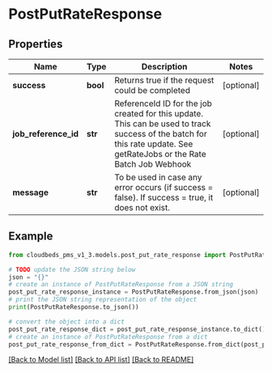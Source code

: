 # PostPutRateResponse


## Properties

Name | Type | Description | Notes
------------ | ------------- | ------------- | -------------
**success** | **bool** | Returns true if the request could be completed | [optional] 
**job_reference_id** | **str** | ReferenceId ID for the job created for this update.  This can be used to track success of the batch for this rate update. See getRateJobs or the Rate Batch Job Webhook | [optional] 
**message** | **str** | To be used in case any error occurs (if success &#x3D; false). If success &#x3D; true, it does not exist. | [optional] 

## Example

```python
from cloudbeds_pms_v1_3.models.post_put_rate_response import PostPutRateResponse

# TODO update the JSON string below
json = "{}"
# create an instance of PostPutRateResponse from a JSON string
post_put_rate_response_instance = PostPutRateResponse.from_json(json)
# print the JSON string representation of the object
print(PostPutRateResponse.to_json())

# convert the object into a dict
post_put_rate_response_dict = post_put_rate_response_instance.to_dict()
# create an instance of PostPutRateResponse from a dict
post_put_rate_response_from_dict = PostPutRateResponse.from_dict(post_put_rate_response_dict)
```
[[Back to Model list]](../README.md#documentation-for-models) [[Back to API list]](../README.md#documentation-for-api-endpoints) [[Back to README]](../README.md)


